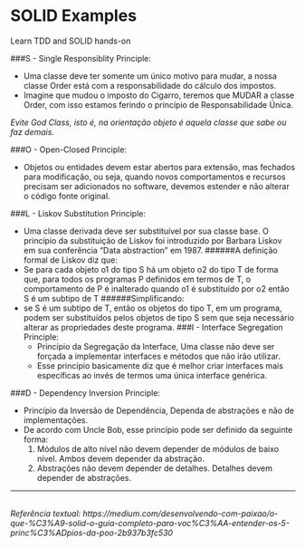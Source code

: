 # SOLID Examples
Learn TDD and SOLID hands-on

###S - Single Responsiblity Principle: 
- Uma classe deve ter somente um único motivo para mudar, 
  a nossa classe Order está com a responsabilidade do cálculo dos impostos.
- Imagine que mudou o imposto do Cigarro, teremos que MUDAR a classe Order, com isso estamos ferindo
  o princípio de Responsabilidade Única.
  
<i>Evite God Class, isto é, na orientação objeto é aquela classe que sabe ou faz demais.</i>


###O - Open-Closed Principle:
- Objetos ou entidades devem estar abertos para extensão, 
  mas fechados para modificação, ou seja, 
  quando novos comportamentos e recursos precisam ser adicionados no software, 
  devemos estender e não alterar o código fonte original.

###L - Liskov Substitution Principle:
- Uma classe derivada deve ser substituível por sua classe base.
O princípio da substituição de Liskov foi introduzido por Barbara Liskov em sua conferência 
“Data abstraction” em 1987. 
######A definição formal de Liskov diz que:
- Se para cada objeto o1 do tipo S há um objeto o2 do tipo T de forma que, para todos os programas P definidos em termos de T, o comportamento de P é inalterado quando o1 é substituído por o2 então S é um subtipo de T
######Simplificando:
- se S é um subtipo de T, então os objetos do tipo T, em um programa, podem ser substituídos pelos objetos de tipo S sem que seja necessário alterar as propriedades deste programa.
###I - Interface Segregation Principle:
  - Princípio da Segregação da Interface, Uma classe não deve ser forçada a implementar interfaces e métodos que não irão 
  utilizar.
  - Esse princípio basicamente diz que é melhor criar interfaces 
    mais específicas ao invés de termos uma única interface genérica.

###D - Dependency Inversion Principle:
- Princípio da Inversão de Dependência, Dependa de abstrações e não de implementações.
- De acordo com Uncle Bob, esse princípio pode ser definido da seguinte forma:
  1. Módulos de alto nível não devem depender de módulos de baixo nível. Ambos devem depender da abstração.
  2. Abstrações não devem depender de detalhes. Detalhes devem depender de abstrações.
  
<hr><br>
<i>Referência textual: https://medium.com/desenvolvendo-com-paixao/o-que-%C3%A9-solid-o-guia-completo-para-voc%C3%AA-entender-os-5-princ%C3%ADpios-da-poo-2b937b3fc530 </i> 
